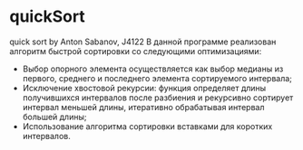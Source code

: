 # quickSort
quick sort by Anton Sabanov, J4122
В данной программе реализован алгоритм быстрой сортировки со следующими оптимизациями:
- Выбор опорного элемента осуществляется как выбор медианы из первого, среднего и последнего
элемента сортируемого интервала;
- Исключение хвостовой рекурсии: функция определяет длины
получившихся интервалов после разбиения и рекурсивно сортирует
интервал меньшей длины, итеративно обрабатывая интервал большей
длины;
- Использование алгоритма сортировки вставками для коротких интервалов.
